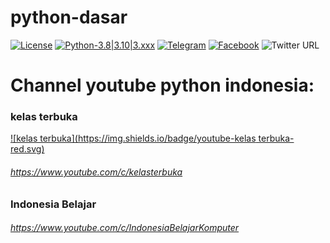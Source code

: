 # python-dasar

[![License](https://img.shields.io/badge/license-MIT-red.svg)](https://raw.githubusercontent.com/kobencry/python-dasar/main/LICENSE) [![Python-3.8|3.10|3.xxx](https://img.shields.io/badge/python-3.8|3.10|3.xxx-yellow.svg)](https://www.python.org) [![Telegram](https://img.shields.io/badge/telegram-online-green.svg)](https://web.telegram.org/z/#-1052242766) [![Facebook](https://img.shields.io/badge/facebook-online-blue.svg)](https://web.facebook.com/groups/1547113062220560/?hoisted_section_header_type=recently_seen&multi_permalinks=3261000454165137) ![Twitter URL](https://img.shields.io/twitter/url?label=Twitter&style=social&url=https%3A%2F%2Ftwitter.com%2FRexosP)
# Channel youtube python indonesia:
### kelas terbuka
[![kelas terbuka](https://img.shields.io/badge/youtube-kelas terbuka-red.svg)](https://www.youtube.com/c/kelasterbuka)
###### https://www.youtube.com/c/kelasterbuka
### Indonesia Belajar
###### https://www.youtube.com/c/IndonesiaBelajarKomputer

